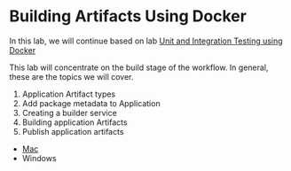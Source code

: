 # Building Artifacts Using Docker

In this lab, we will continue based on lab
[Unit and Integration Testing using Docker](../labs/unit_integration_testing_docker/readme.md)

This lab will concentrate on the build stage of the workflow.
In general, these are the topics we will cover.

1. Application Artifact types
2. Add package metadata to Application
3. Creating a builder service
4. Building application Artifacts
5. Publish application artifacts


- [Mac](macOS_build_artifact_docker.md)
- Windows

